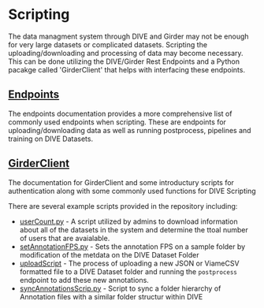 # Scripting

The data managment system through DIVE and Girder may not be enough for very large datasets or complicated datasets.  Scripting the uploading/downloading and processing of data may become necessary.  This can be done utilizing the DIVE/Girder Rest Endpoints and a Python pacakge called 'GirderClient' that helps with interfacing these endpoints.





## [Endpoints](Endpoints.md)

The endpoints documentation provides a more comprehensive list of commonly used endpoints when scripting.  These are endpoints for uploading/downloading data as well as running postprocess, pipelines and training on DIVE Datasets.

## [GirderClient](GirderClient.md)

The documentation for GirderClient and some introductury scripts for authentication along with some commonly used functions for DIVE Scripting



There are several example scripts provided in the repository including:

* [userCount.py](https://github.com/Kitware/dive/blob/main/samples/scripts/userCount.py) - A script utilized by admins to download information about all of the datasets in the system and determine the ttoal number of users that are avaialable.
* [setAnnotationFPS.py](https://github.com/Kitware/dive/blob/main/samples/scripts/setAnnotationFPS.py) - Sets the annotation FPS on a sample folder by modification of the metdata on the DIVE Dataset Folder
* [uploadScript](https://github.com/Kitware/dive/blob/main/samples/scripts/uploadScript.py) - The process of uploading a new JSON or ViameCSV formatted file to a DIVE Dataset folder and running the `postprocess` endpoint to add these new annotations.
* [syncAnnotationsScrip.py](https://github.com/Kitware/dive/blob/main/samples/scripts/syncAnnotationsScript.py) - Script to sync a folder hierarchy of Annotation files with a similar folder structur within DIVE